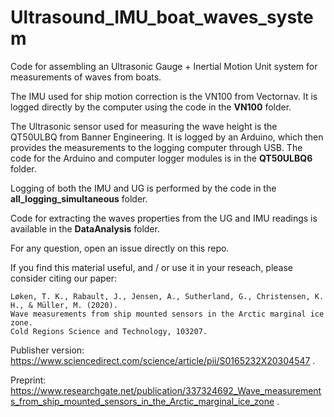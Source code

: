# Ultrasound_IMU_boat_waves_system

Code for assembling an Ultrasonic Gauge + Inertial Motion Unit system for measurements of waves from boats.

The IMU used for ship motion correction is the VN100 from Vectornav. It is logged directly by the computer using the code in the **VN100** folder.

The Ultrasonic sensor used for measuring the wave height is the QT50ULBQ from Banner Engineering. It is logged by an Arduino, which then provides the measurements to the logging computer through USB. The code for the Arduino and computer logger modules is in the **QT50ULBQ6** folder.

Logging of both the IMU and UG is performed by the code in the **all_logging_simultaneous** folder.

Code for extracting the waves properties from the UG and IMU readings is available in the **DataAnalysis** folder.

For any question, open an issue directly on this repo.

If you find this material useful, and / or use it in your reseach, please consider citing our paper:

```
Løken, T. K., Rabault, J., Jensen, A., Sutherland, G., Christensen, K. H., & Müller, M. (2020).
Wave measurements from ship mounted sensors in the Arctic marginal ice zone.
Cold Regions Science and Technology, 103207.
```

Publisher version: https://www.sciencedirect.com/science/article/pii/S0165232X20304547 .

Preprint: https://www.researchgate.net/publication/337324692_Wave_measurements_from_ship_mounted_sensors_in_the_Arctic_marginal_ice_zone .
